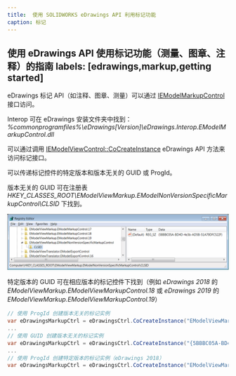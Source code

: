 ```yaml
---
title:  使用 SOLIDWORKS eDrawings API 利用标记功能
caption: 标记
---
```

 使用 eDrawings API 使用标记功能（测量、图章、注释）的指南
labels: [edrawings,markup,getting started]
---
eDrawings 标记 API（如注释、图章、测量）可以通过 [IEModelMarkupControl](https://help.solidworks.com/2016/english/api/emodelapi/eDrawings.Interop.EModelMarkupControl~eDrawings.Interop.EModelMarkupControl.IEModelMarkupControl.html) 接口访问。

Interop 可在 eDrawings 安装文件夹中找到：*%commonprogramfiles%\eDrawings[Version]\eDrawings.Interop.EModelMarkupControl.dll*

可以通过调用 [IEModelViewControl::CoCreateInstance](https://help.solidworks.com/2018/english/api/emodelapi/eDrawings.Interop.EModelViewControl~eDrawings.Interop.EModelViewControl.IEModelViewControl~CoCreateInstance.html) eDrawings API 方法来访问标记接口。

可以传递标记控件的特定版本和版本无关的 GUID 或 ProgId。

版本无关的 GUID 可在注册表 *HKEY_CLASSES_ROOT\EModelViewMarkup.EModelNonVersionSpecificMarkupControl\CLSID* 下找到。

![版本无关的 eDrawings 标记控件 GUID](non-version-specific-markup-guid.png)

特定版本的 GUID 可在相应版本的标记控件下找到（例如 *eDrawings 2018* 的 *EModelViewMarkup.EModelViewMarkupControl.18* 或 *eDrawings 2019* 的 *EModelViewMarkup.EModelViewMarkupControl.19*）

~~~ cs
// 使用 ProgId 创建版本无关的标记实例
var eDrawingsMarkupCtrl = eDrawingsCtrl.CoCreateInstance("EModelViewMarkup.EModelMarkupControl") as EModelMarkupControl;
...
// 使用 GUID 创建版本无关的标记实例
var eDrawingsMarkupCtrl = eDrawingsCtrl.CoCreateInstance("{5BBBC05A-BD4D-4e3b-AD5B-51A79DFC522F}") as EModelMarkupControl;
...
// 使用 ProgId 创建特定版本的标记实例（eDrawings 2018）
var eDrawingsMarkupCtrl = eDrawingsCtrl.CoCreateInstance("EModelViewMarkup.EModelMarkupControl.18") as EModelMarkupControl;
~~~
